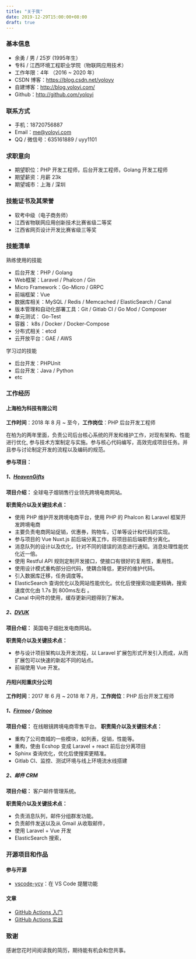 ```yaml
---
title: "关于我"
date: 2019-12-29T15:00:00+08:00
draft: true
---
```


### 基本信息
 - 余勇 / 男 / 25岁 (1995年生）
 - 专科 / 江西环境工程职业学院（物联网应用技术） 
 - 工作年限：4年 （2016 ~ 2020 年）
 - CSDN 博客：https://blog.csdn.net/yoloyy
 - 自建博客：http://blog.yoloyi.com/
 - Github：http://github.com/yoloyi
 
 ### 联系方式
 - 手机：18720756887
 - Email：me@yoloyi.com
 - QQ / 微信号：635161889 / uyy1101
 
 
### 求职意向

- 期望职位：PHP 开发工程师，后台开发工程师，Golang 开发工程师
- 期望薪资：月薪 23k
- 期望城市：上海 / 深圳

 
### 技能证书及其荣誉
- 软考中级（电子商务师）  
- 江西省物联网应用创新技术比赛省级二等奖
- 江西省网页设计开发比赛省级三等奖

### 技能清单
熟练使用的技能
- 后台开发：PHP / Golang
- Web框架：Laravel / Phalcon / Gin
- Micro Framework：Go-Micro / GRPC
- 前端框架：Vue
- 数据库相关：MySQL / Redis / Memcached / ElasticSearch / Canal
- 版本管理和自动化部署工具：Git / Gitlab CI / Go Mod / Composer
- 单元测试： Go-Test
- 容器： k8s / Docker / Docker-Compose
- 分布式相关：etcd 
- 云开放平台：GAE / AWS 

学习过的技能
- 后台开发：PHPUnit
- 后台开发：Java / Python
- etc
 
### 工作经历

#### 上海柏为科技有限公司

**工作时间**：2018 年 8 月 ~ 至今，**工作岗位**：PHP 后台开发工程师

在柏为的两年里面，负责公司后台核心系统的开发和维护工作，对现有架构、性能进行优化, 参与技术方案制定与实施。参与核心代码编写，高效完成项目任务。并且参与讨论制定开发的流程以及编码的规范。

**参与项目：**
##### 1、[HeavenGifts](www.heavengifts.com)

**项目介绍：** 全球电子烟销售行业领先跨境电商网站。

**职责简介以及关键技术点：**
- 使用 PHP 维护开发跨境电商平台，使用 PHP 的 Phalcon 和 Laravel 框架开发跨境电商
- 主要负责电商网站促销，优惠券，购物车，订单等设计和代码的实现。
- 参与项目的 Vue Nuxt.js 前后端分离工作，将项目前后端职责分离化。
- 消息队列的设计以及优化，针对不同的错误的消息进行通知。消息处理性能优化近一倍。
- 使用 Restful API 规则定制开发接口，使接口有很好的复用性，重用性。
- 使用设计模式重构部分旧代码，使耦合降低，更好的维护代码。
- 引入数据库迁移，任务调度等。
- ElasticSearch 查询优化以及网站性能优化。优化后使搜索功能更精确，搜索速度优化由 1.7s 到 800ms左右 。
- Canal 中间件的使用，缓存更新问题得到了解决。

##### 2、[DVUK](www.deepvaping.com)

**项目介绍：** 英国电子烟批发电商网站。

**职责简介以及关键技术点：**
- 参与设计项目架构以及开发流程，以 Laravel 扩展包形式开发引入而成，从而扩展包可以快速的新起不同的站点。
- 前端使用 Vue 开发。

#### 丹阳兴阳重庆分公司 

**工作时间**：2017 年 6 月 ~ 2018 年 7 月，**工作岗位**：PHP 后台开发工程师

##### 1、[Firmoo](www.firmoo.com) / [Grinoo](www.grinoo.com)

**项目介绍：** 在线眼镜跨境电商零售平台。
**职责简介以及关键技术点：**
- 重构了公司商城的一些模块，如列表，促销，性能等。
- 重构，使由 Ecshop 变成 Laravel + react 前后台分离项目
- Sphinx 查询优化，优化后使搜索更精准。
- Gitlab CI、监控、测试环境与线上环境流水线搭建

##### 2、邮件 CRM
**项目介绍：** 客户邮件管理系统。

**职责简介以及关键技术点：**

- 负责消息队列，邮件分组群发功能。
- 负责邮件发送以及从 Gmail 从收取邮件，
- 使用 Laravel + Vue 开发
- ElasticSearch 搜索，
### 开源项目和作品

#### 参与开源
 - [vscode-ycy](https://github.com/formulahendry/vscode-ycy)：在 VS Code 提醒功能
 
#### 文章
- [GitHub Actions 入门](https://juejin.im/post/5e0af0bef265da5d4b6ccc63)
- [GitHub Actions 实战](https://juejin.im/post/5e0d9f61f265da5d0d435a24)
### 致谢
感谢您花时间阅读我的简历，期待能有机会和您共事。